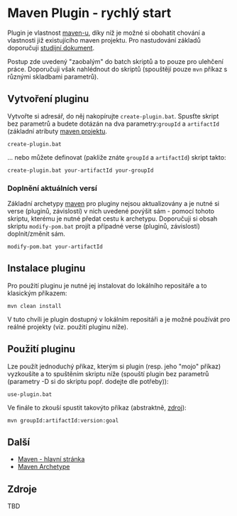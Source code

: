 # Maven Plugin - rychlý start
Plugin je vlastnost [maven-u](https://maven.apache.org/index.html), díky níž je možné si obohatit chování a vlastnosti již existujícího maven projektu. Pro nastudování základů doporučuji [studijní dokument](../STUDY.md).

Postup zde uvedený "zaobalým" do batch skriptů a to pouze pro ulehčení práce. Doporučuji však nahlédnout do skriptů (spouštějí pouze ```mvn``` příkaz s různými skladbami parametrů).

## Vytvoření pluginu
Vytvořte si adresář, do něj nakopírujte ```create-plugin.bat```. Spusťte skript bez parametrů a budete dotázán na dva parametry:```groupId``` a ```artifactId``` (základní atributy [maven projektu](https://maven.apache.org/guides/getting-started/maven-in-five-minutes.html).

```
create-plugin.bat
```

... nebo můžete definovat (pakliže znáte ```groupId``` a ```artifactId```) skript takto:
```
create-plugin.bat your-artifactId your-groupId
```


### Doplnění aktuálních versí
Základní archetypy [maven](https://maven.org) pro pluginy nejsou aktualizovány a je nutné si verse (pluginů, závislostí) v nich uvedené povýšit sám - pomocí tohoto skriptu, kterému je nutné předat cestu k archetypu. Doporučuji si obsah skriptu ```modify-pom.bat``` projít a případné verse (pluginů, závislostí) doplnit/změnit sám.

```
modify-pom.bat your-artifactId
``` 

## Instalace pluginu
Pro použití pluginu je nutné jej instalovat do lokálního repositáře a to klasickým příkazem:

```
mvn clean install
```
V tuto chvíli je plugin dostupný v lokálním repositáři a je možné používát pro reálné projekty (viz. použití pluginu níže).

## Použití pluginu
Lze použít jednoduchý příkaz, kterým si plugin (resp. jeho "mojo" příkaz) vyzkoušíte a to spuštěním skriptu níže (spouští plugin bez parametrů (parametry -D si do skriptu popř. dodejte dle potřeby)):


```shell
use-plugin.bat
```

Ve finále to zkouší spustit takovýto příkaz (abstraktně, [zdroj](https://maven.apache.org/guides/plugin/guide-java-plugin-development.html#executing-your-first-mojo)):

```shell
mvn groupId:artifactId:version:goal
```


## Další
* [Maven - hlavní stránka](https://github.com/tomascejka/java/tree/main/maven)
* [Maven Archetype](https://github.com/tomascejka/java/tree/main/maven/archetype)

## Zdroje
TBD
